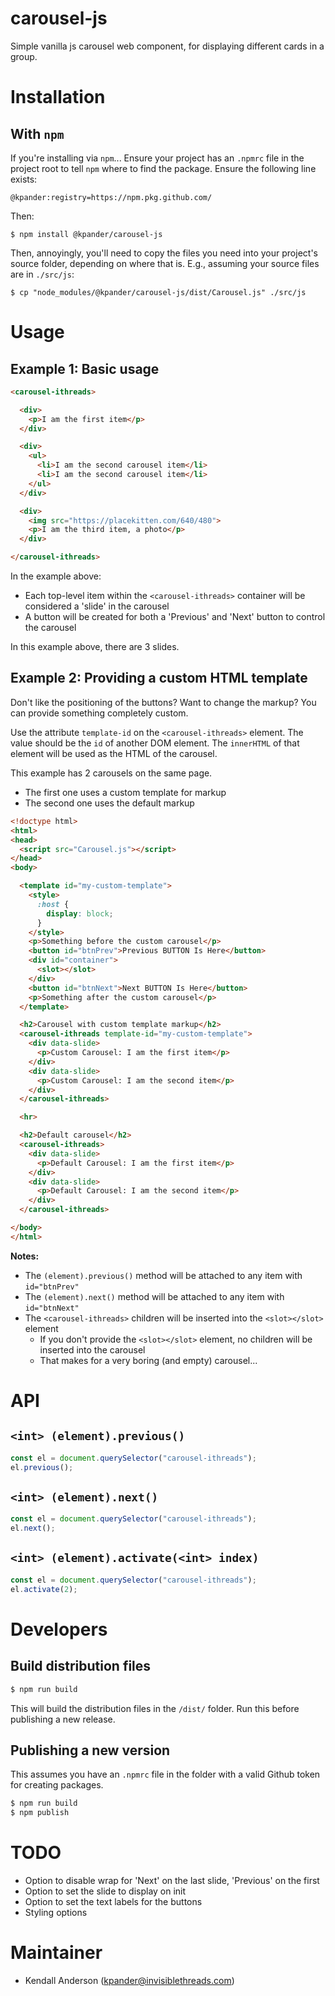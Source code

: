 # carousel-js

Simple vanilla js carousel web component, for displaying different cards in a group.


# Installation

## With `npm`

If you're installing via `npm`... Ensure your project has an `.npmrc` file in the project root to tell `npm` where to find the package. Ensure the following line exists:

```
@kpander:registry=https://npm.pkg.github.com/
```

Then:

```
$ npm install @kpander/carousel-js
```

Then, annoyingly, you'll need to copy the files you need into your project's source folder, depending on where that is. E.g., assuming your source files are in `./src/js`:

```
$ cp "node_modules/@kpander/carousel-js/dist/Carousel.js" ./src/js
```


# Usage

## Example 1: Basic usage

```html
<carousel-ithreads>

  <div>
    <p>I am the first item</p>
  </div>

  <div>
    <ul>
      <li>I am the second carousel item</li>
      <li>I am the second carousel item</li>
    </ul>
  </div>

  <div>
    <img src="https://placekitten.com/640/480">
    <p>I am the third item, a photo</p>
  </div>

</carousel-ithreads>
```

In the example above:

  - Each top-level item within the `<carousel-ithreads>` container will be considered a 'slide' in the carousel
  - A button will be created for both a 'Previous' and 'Next' button to control the carousel

In this example above, there are 3 slides.


## Example 2: Providing a custom HTML template

Don't like the positioning of the buttons? Want to change the markup? You can provide something completely custom.

Use the attribute `template-id` on the `<carousel-ithreads>` element. The value should be the `id` of another DOM element. The `innerHTML` of that element will be used as the HTML of the carousel.

This example has 2 carousels on the same page.

  - The first one uses a custom template for markup
  - The second one uses the default markup

```html
<!doctype html>
<html>
<head>
  <script src="Carousel.js"></script>
</head>
<body>

  <template id="my-custom-template">
    <style>
      :host {
        display: block;
      }
    </style>
    <p>Something before the custom carousel</p>
    <button id="btnPrev">Previous BUTTON Is Here</button>
    <div id="container">
      <slot></slot>
    </div>
    <button id="btnNext">Next BUTTON Is Here</button>
    <p>Something after the custom carousel</p>
  </template>

  <h2>Carousel with custom template markup</h2>
  <carousel-ithreads template-id="my-custom-template">
    <div data-slide>
      <p>Custom Carousel: I am the first item</p>
    </div>
    <div data-slide>
      <p>Custom Carousel: I am the second item</p>
    </div>
  </carousel-ithreads>

  <hr>

  <h2>Default carousel</h2>
  <carousel-ithreads>
    <div data-slide>
      <p>Default Carousel: I am the first item</p>
    </div>
    <div data-slide>
      <p>Default Carousel: I am the second item</p>
    </div>
  </carousel-ithreads>

</body>
</html>
```

**Notes:**

  - The `(element).previous()` method will be attached to any item with `id="btnPrev"`
  - The `(element).next()` method will be attached to any item with `id="btnNext"`
  - The `<carousel-ithreads>` children will be inserted into the `<slot></slot>` element
    - If you don't provide the `<slot></slot>` element, no children will be inserted into the carousel
    - That makes for a very boring (and empty) carousel...


# API

## `<int> (element).previous()`

```js
const el = document.querySelector("carousel-ithreads");
el.previous();
```

## `<int> (element).next()`

```js
const el = document.querySelector("carousel-ithreads");
el.next();
```

## `<int> (element).activate(<int> index)`

```js
const el = document.querySelector("carousel-ithreads");
el.activate(2);
```


# Developers

## Build distribution files

```bash
$ npm run build
```

This will build the distribution files in the `/dist/` folder. Run this before publishing a new release.


## Publishing a new version

This assumes you have an `.npmrc` file in the folder with a valid Github token for creating packages.

```bash
$ npm run build
$ npm publish
```


# TODO

  - Option to disable wrap for 'Next' on the last slide, 'Previous' on the first
  - Option to set the slide to display on init
  - Option to set the text labels for the buttons
  - Styling options


# Maintainer

  - Kendall Anderson (kpander@invisiblethreads.com)


